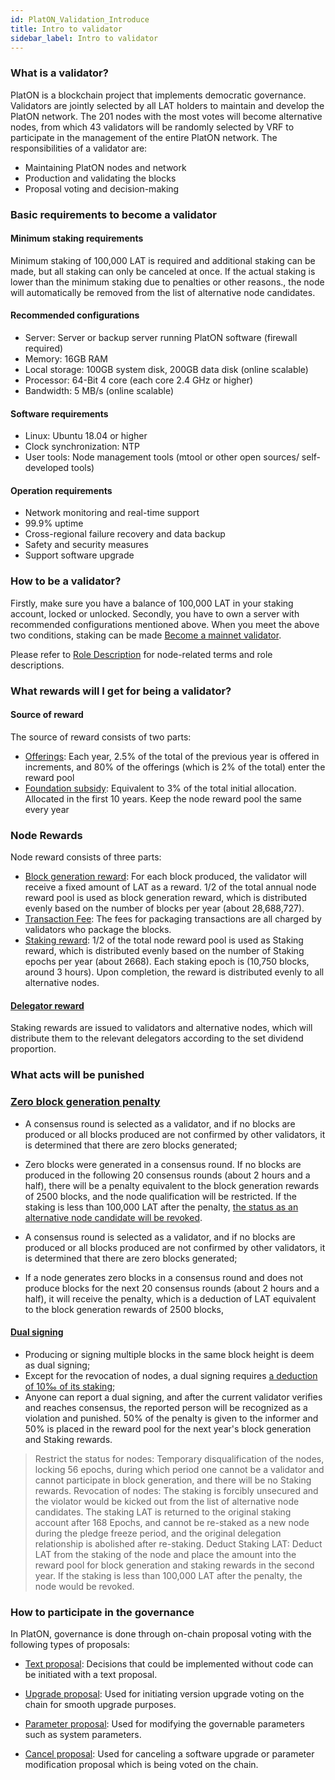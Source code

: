 ```yaml
---
id: PlatON_Validation_Introduce
title: Intro to validator
sidebar_label: Intro to validator
---
```


### What is a validator?

PlatON is a blockchain project that implements democratic governance. Validators are jointly selected by all LAT holders to maintain and develop the PlatON network. The 201 nodes with the most votes will become alternative nodes, from which 43 validators will be randomly selected by VRF to participate in the management of the entire PlatON network. The responsibilities of a validator are:

- Maintaining PlatON nodes and network
- Production and validating the blocks
- Proposal voting and decision-making

### Basic requirements to become a validator

#### Minimum staking requirements

Minimum staking of 100,000 LAT is required and additional staking can be made, but all staking can only be canceled at once. If the actual staking is lower than the minimum staking due to penalties or other reasons., the node will automatically be removed from the list of alternative node candidates.

#### Recommended configurations

- Server: Server or backup server running PlatON software (firewall required)
- Memory: 16GB RAM 
- Local storage: 100GB system disk, 200GB data disk (online scalable)
- Processor: 64-Bit 4 core (each core 2.4 GHz or higher)
- Bandwidth: 5 MB/s (online scalable)

#### Software requirements

- Linux: Ubuntu 18.04 or higher
- Clock synchronization: NTP
- User tools: Node management tools (mtool or other open sources/ self-developed tools)

#### Operation requirements

- Network monitoring and real-time support
- 99.9% uptime
- Cross-regional failure recovery and data backup
- Safety and security measures
- Support software upgrade

### How to be a validator?

Firstly, make sure you have a balance of 100,000 LAT in your staking account, locked or unlocked. Secondly, you have to own a server with recommended configurations mentioned above. When you meet the above two conditions, staking can be made [Become a mainnet validator](/docs/en/Become_PlatON_Main_Verification/).

Please refer to [Role Description](/docs/en/Economic_Model#role-description) for node-related terms and role descriptions.

### What rewards will I get for being a validator?

#### Source of reward

The source of reward consists of two parts:

- [Offerings](/docs/en/Economic_Model#incentives): Each year, 2.5% of the total of the previous year is offered in increments, and 80% of the offerings (which is 2% of the total) enter the reward pool
- [Foundation subsidy](/docs/en/Economic_Model#incentives): Equivalent to 3% of the total initial allocation. Allocated in the first 10 years. Keep the node reward pool the same every year

### Node Rewards

Node reward consists of three parts:

- [Block generation reward](/docs/en/Economic_Model#incentives): For each block produced, the validator will receive a fixed amount of LAT as a reward. 1/2 of the total annual node reward pool is used as block generation reward, which is distributed evenly based on the number of blocks per year (about 28,688,727).
- [Transaction Fee](/docs/en/Economic_Model#incentives): The fees for packaging transactions are all charged by validators who package the blocks.
- [Staking reward](/docs/en/Economic_Model#incentives): 1/2 of the total node reward pool is used as Staking reward, which is distributed evenly based on the number of Staking epochs per year (about 2668). Each staking epoch is (10,750 blocks, around 3 hours). Upon completion, the reward is distributed evenly to all alternative nodes.

#### [Delegator reward](/docs/en/Economic_Model#delegated-award)

  Staking rewards are issued to validators and alternative nodes, which will distribute them to the relevant delegators according to the set dividend proportion.

### What acts will be punished

### [Zero block generation penalty](/docs/en/Economic_Model#zero-block-the-system-automatically-judges-and-punishes)

- A consensus round is selected as a validator, and if no blocks are produced or all blocks produced are not confirmed by other validators, it is determined that there are zero blocks generated;
- Zero blocks were generated in a consensus round. If no blocks are produced in the following 20 consensus rounds (about 2 hours and a half), there will be a penalty equivalent to the block generation rewards of 2500 blocks, and the node qualification will be restricted. If the staking is less than 100,000 LAT after the penalty, [the status as an alternative node candidate will be revoked](/docs/en/Economic_Model#platons-way-of-punishment).

- A consensus round is selected as a validator, and if no blocks are produced or all blocks produced are not confirmed by other validators, it is determined that there are zero blocks generated;
- If a node generates zero blocks in a consensus round and does not produce blocks for the next 20 consensus rounds (about 2 hours and a half), it will receive the penalty, which is a deduction of LAT equivalent to the block generation rewards of 2500 blocks,

#### [Dual signing](/docs/en/Economic_Model#duplicateprepareduplicatevote-manual-reporting-and-systematic-penalties)

- Producing or signing multiple blocks in the same block height is deem as dual signing;
- Except for the revocation of nodes, a dual signing requires [a deduction of 10‰ of its staking](/docs/en/Economic_Model#platons-way-of-punishment);
- Anyone can report a dual signing, and after the current validator verifies and reaches consensus, the reported person will be recognized as a violation and punished. 50% of the penalty is given to the informer and 50% is placed in the reward pool for the next year's block generation and Staking rewards.

> Restrict the status for nodes: Temporary disqualification of the nodes, locking 56 epochs, during which period one cannot be a validator and cannot participate in block generation, and there will be no Staking rewards.
> Revocation of nodes: The staking is forcibly unsecured and the violator would be kicked out from the list of alternative node candidates. The staking LAT is returned to the original staking account after 168 Epochs, and cannot be re-staked as a new node during the pledge freeze period, and the original delegation relationship is abolished after re-staking.
> Deduct Staking LAT: Deduct LAT from the staking of the node and place the amount into the reward pool for block generation and staking rewards in the second year. If the staking is less than 100,000 LAT after the penalty, the node would be revoked.

### How to participate in the governance

In PlatON, governance is done through on-chain proposal voting with the following types of proposals:

- [Text proposal](/docs/en/PlatON_Governance_Solution#proposal-classification): Decisions that could be implemented without code can be initiated with a text proposal.

- [Upgrade proposal](/docs/en/PlatON_Governance_Solution#span-idupgradeupgrade-mechanismspan): Used for initiating version upgrade voting on the chain for smooth upgrade purposes.

- [Parameter proposal](/docs/en/PlatON_Governance_Solution#governance-parameters): Used for modifying the governable parameters such as system parameters.

- [Cancel proposal](/docs/en/PlatON_Governance_Solution#quick-upgrade): Used for canceling a software upgrade or parameter modification proposal which is being voted on the chain.
